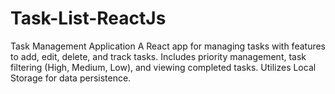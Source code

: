 # Task-List-ReactJs
Task Management Application A React app for managing tasks with features to add, edit, delete, and track tasks. Includes priority management, task filtering (High, Medium, Low), and viewing completed tasks. Utilizes Local Storage for data persistence.
